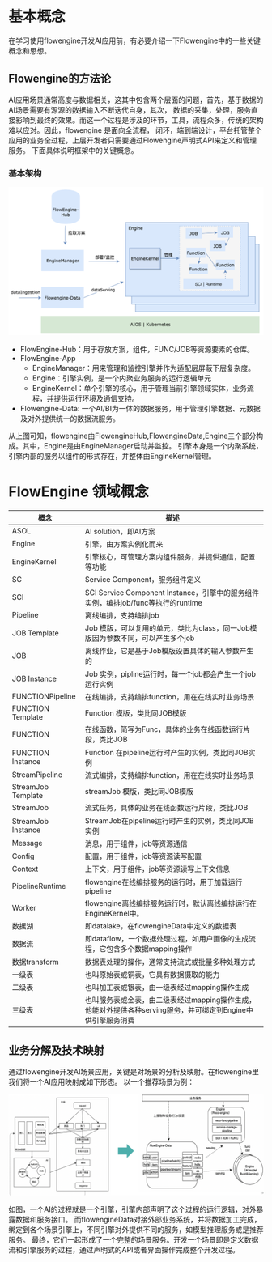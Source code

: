 # 基本概念
在学习使用flowengine开发AI应用前，有必要介绍一下Flowengine中的一些关键概念和思想。

## Flowengine的方法论

AI应用场景通常高度与数据相关，这其中包含两个层面的问题，首先，基于数据的AI场景需要有源源的数据输入不断迭代自身，其次，
数据的采集，处理，服务直接影响到最终的效果。而这一个过程是涉及的环节，工具，流程众多，传统的架构难以应对。因此，flowengine
是面向全流程， 闭环，端到端设计，平台托管整个应用的业务全过程，上层开发者只需要通过Flowengine声明式API来定义和管理服务。
下面具体说明框架中的关键概念。

### 基本架构

![struction](../assets/fl-arch.png)

* FlowEngine-Hub：用于存放方案，组件，FUNC/JOB等资源要素的仓库。
* FlowEngine-App
  - EngineManager：用来管理和监控引擎并作为适配层屏蔽下层复杂度。
  - Engine：引擎实例，是一个内聚业务服务的运行逻辑单元
  - EngineKernel：单个引擎的核心，用于管理当前引擎领域实体，业务流程，并提供运行环境及通信支持。
* Flowengine-Data: 一个AI/BI为一体的数据服务，用于管理引擎数据、元数据及对外提供统一的数据流服务。

从上图可知，flowengine由FlowengineHub,FlowengineData,Engine三个部分构成。其中，Engine是由EngineManager启动并监控。
引擎本身是一个内聚系统，引擎内部的服务以组件的形式存在，并整体由EngineKernel管理。

# FlowEngine 领域概念

| 概念                 | 描述                                                |
|---------------------|----------------------------------------------------------|
| ASOL    | AI solution，即AI方案|
| Engine   | 引擎，由方案实例化而来 |
| EngineKernel | 引擎核心，可管理方案内组件服务，并提供通信，配置等功能  |
| SC    | Service Component，服务组件定义 |
| SCI  | SCI Service Component Instance，引擎中的服务组件实例，编排job/func等执行的runtime |
| Pipeline  | 离线编排，支持编排job |
| JOB Template  | Job 模版，可以复用的单元，类比为class，同一Job模版因为参数不同，可以产生多个job  |
| JOB  | 离线作业，它是基于Job模版设置具体的输入参数产生的  |
| JOB Instance  | Job 实例，pipline运行时，每一个job都会产生一个job运行实例  |
| FUNCTIONPipeline | 在线编排，支持编排function，用在在线实时业务场景  |
| FUNCTION Template  |  Function 模版，类比同JOB模版  |
| FUNCTION  | 在线函数，简写为Func，具体的业务在线函数运行片段，类比JOB |
| FUNCTION Instance | Function 在pipeline运行时产生的实例，类比同JOB实例  |
| StreamPipeline | 流式编排，支持编排function，用在在线实时业务场景  |
| StreamJob Template  |  streamJob 模版，类比同JOB模版  |
| StreamJob  | 流式任务，具体的业务在线函数运行片段，类比JOB |
| StreamJob Instance | StreamJob在pipeline运行时产生的实例，类比同JOB实例  |
| Message | 消息，用于组件，job等资源通信  |
| Config |  配置，用于组件，job等资源读写配置  |
| Context |  上下文，用于组件，job等资源读写上下文信息 |
| PipelineRuntime |  flowengine在线编排服务的运行时，用于加载运行pipeline |
| Worker | flowengine离线编排服务运行时，默认离线编排运行在EngineKernel中。|
| 数据湖 | 即datalake，在flowengineData中定义的数据表|
| 数据流 | 即dataflow，一个数据处理过程，如用户画像的生成流程，它包含多个数据mapping操作|
| 数据transform | 数据表处理的操作，通常支持流式或批量多种处理方式|
| 一级表 | 也叫原始表或铜表，它具有数据摄取的能力|
| 二级表 | 也叫加工表或银表，由一级表经过mapping操作生成|
| 三级表 | 也叫服务表或金表，由二级表经过mapping操作生成，他能对外提供各种serving服务，并可绑定到Engine中供引擎服务消费|



## 业务分解及技术映射

通过flowengine开发AI场景应用，关键是对场景的分析及映射。在flowengine里我们将一个AI应用映射成如下形态。
以一个推荐场景为例：

![struction](../assets/intro-bimapping.png)

如图，一个AI的过程就是一个引擎，引擎内部声明了这个过程的运行逻辑，对外暴露数据和服务接口。
而flowengineData对接外部业务系统，并将数据加工完成，绑定到各个场景引擎上，不同引擎对外提供不同的服务，如模型推理服务或是推荐服务。
最终，它们一起形成了一个完整的场景服务。开发一个场景即是定义数据流和引擎服务的过程，通过声明式的API或者界面操作完成整个开发过程。



